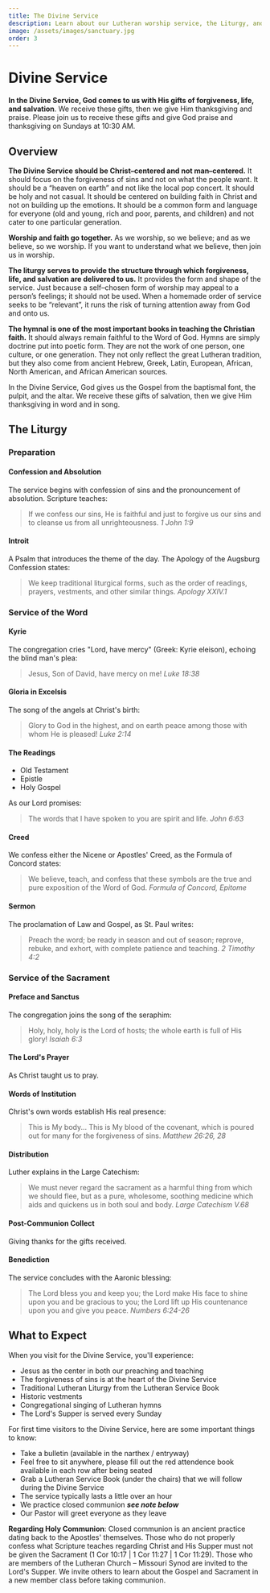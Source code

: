 ```yaml
---
title: The Divine Service
description: Learn about our Lutheran worship service, the Liturgy, and what to expect
image: /assets/images/sanctuary.jpg
order: 3
---
```


# Divine Service

**In the Divine Service, God comes to us with His gifts of forgiveness, life, and salvation**. We receive these gifts, then we give Him thanksgiving and praise. Please join us to receive these gifts and give God praise and thanksgiving on Sundays at 10:30 AM.

## Overview

**The Divine Service should be Christ–centered and not man–centered.** It should focus on the forgiveness of sins and not on what the people want. It should be a “heaven on earth” and not like the local pop concert. It should be holy and not casual. It should be centered on building faith in Christ and not on building up the emotions. It should be a common form and language for everyone (old and young, rich and poor, parents, and children) and not cater to one particular generation. 

**Worship and faith go together.** As we worship, so we believe; and as we believe, so we worship. If you want to understand what we believe, then join us in worship. 

**The liturgy serves to provide the structure through which forgiveness, life, and salvation are delivered to us.** It provides the form and shape of the service. Just because a self–chosen form of worship may appeal to a person’s feelings; it should not be used. When a homemade order of service seeks to be “relevant”, it runs the risk of turning attention away from God and onto us.

**The hymnal is one of the most important books in teaching the Christian faith.** It should always remain faithful to the Word of God. Hymns are simply doctrine put into poetic form. They are not the work of one person, one culture, or one generation. They not only reflect the great Lutheran tradition, but they also come from ancient Hebrew, Greek, Latin, European, African, North American, and African American sources.

In the Divine Service, God gives us the Gospel from the baptismal font, the pulpit, and the altar. We receive these gifts of salvation, then we give Him thanksgiving in word and in song.

## The Liturgy

### Preparation

#### Confession and Absolution
The service begins with confession of sins and the pronouncement of absolution. Scripture teaches:

> If we confess our sins, He is faithful and just to forgive us our sins and to cleanse us from all unrighteousness.
> <cite>1 John 1:9</cite>

#### Introit
A Psalm that introduces the theme of the day. The Apology of the Augsburg Confession states:

> We keep traditional liturgical forms, such as the order of readings, prayers, vestments, and other similar things.
> <cite>Apology XXIV.1</cite>

### Service of the Word

#### Kyrie
The congregation cries "Lord, have mercy" (Greek: Kyrie eleison), echoing the blind man's plea:

> Jesus, Son of David, have mercy on me!
> <cite>Luke 18:38</cite>

#### Gloria in Excelsis
The song of the angels at Christ's birth:

> Glory to God in the highest, and on earth peace among those with whom He is pleased!
> <cite>Luke 2:14</cite>

#### The Readings
- Old Testament
- Epistle
- Holy Gospel

As our Lord promises:

> The words that I have spoken to you are spirit and life.
> <cite>John 6:63</cite>

#### Creed
We confess either the Nicene or Apostles' Creed, as the Formula of Concord states:

> We believe, teach, and confess that these symbols are the true and pure exposition of the Word of God.
> <cite>Formula of Concord, Epitome</cite>

#### Sermon
The proclamation of Law and Gospel, as St. Paul writes:

> Preach the word; be ready in season and out of season; reprove, rebuke, and exhort, with complete patience and teaching.
> <cite>2 Timothy 4:2</cite>

### Service of the Sacrament

#### Preface and Sanctus
The congregation joins the song of the seraphim:

> Holy, holy, holy is the Lord of hosts; the whole earth is full of His glory!
> <cite>Isaiah 6:3</cite>

#### The Lord's Prayer
As Christ taught us to pray.

#### Words of Institution
Christ's own words establish His real presence:

> This is My body... This is My blood of the covenant, which is poured out for many for the forgiveness of sins.
> <cite>Matthew 26:26, 28</cite>

#### Distribution
Luther explains in the Large Catechism:

> We must never regard the sacrament as a harmful thing from which we should flee, but as a pure, wholesome, soothing medicine which aids and quickens us in both soul and body.
> <cite>Large Catechism V.68</cite>

#### Post-Communion Collect
Giving thanks for the gifts received.

#### Benediction
The service concludes with the Aaronic blessing:

> The Lord bless you and keep you; the Lord make His face to shine upon you and be gracious to you; the Lord lift up His countenance upon you and give you peace.
> <cite>Numbers 6:24-26</cite>

## What to Expect

When you visit for the Divine Service, you'll experience:

- Jesus as the center in both our preaching and teaching
- The forgiveness of sins is at the heart of the Divine Service
- Traditional Lutheran Liturgy from the Lutheran Service Book
- Historic vestments
- Congregational singing of Lutheran hymns
- The Lord's Supper is served every Sunday

For first time visitors to the Divine Service, here are some important things to know:

- Take a bulletin (available in the narthex / entryway)
- Feel free to sit anywhere, please fill out the red attendence book available in each row after being seated
- Grab a Lutheran Service Book (under the chairs) that we will follow during the Divine Service
- The service typically lasts a little over an hour
- We practice closed communion ***see note below***
- Our Pastor will greet everyone as they leave

**Regarding Holy Communion**: Closed communion is an ancient practice dating back to the Apostles' themselves. Those who do not properly confess what Scripture teaches regarding Christ and His Supper must not be given the Sacrament (1 Cor 10:17 | 1 Cor 11:27 | 1 Cor 11:29). Those who are members of the Lutheran Church – Missouri Synod are invited to the Lord's Supper. We invite others to learn about the Gospel and Sacrament in a new member class before taking communion.